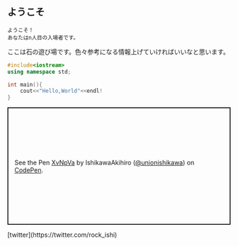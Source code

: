 ## ようこそ 

~~~
ようこそ！
あなたはn人目の入場者です。
~~~

ここは石の遊び場です。色々参考になる情報上げていければいいなと思います。

```c++
#include<iostream>
using namespace std;

int main(){
    cout<<"Hello,World"<<endl!
}
```

<p class="codepen" data-height="265" data-theme-id="dark" data-default-tab="js,result" data-user="unionishikawa" data-slug-hash="XvNpVa" style="height: 265px; box-sizing: border-box; display: flex; align-items: center; justify-content: center; border: 2px solid; margin: 1em 0; padding: 1em;" data-pen-title="XvNpVa">
  <span>See the Pen <a href="https://codepen.io/unionishikawa/pen/XvNpVa/">
  XvNpVa</a> by IshikawaAkihiro (<a href="https://codepen.io/unionishikawa">@unionishikawa</a>)
  on <a href="https://codepen.io">CodePen</a>.</span>
</p>
<script async src="https://static.codepen.io/assets/embed/ei.js"></script>
[twitter](https://twitter.com/rock_ishi)